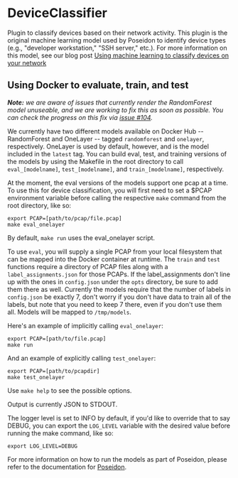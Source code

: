 # DeviceClassifier

Plugin to classify devices based on their network activity. This plugin is the
 original machine learning model used by Poseidon to identify device types (e.g.,
 "developer workstation," "SSH server," etc.). For more information on this model,
 see our blog post [Using machine learning to classify devices on your network](https://blog.cyberreboot.org/using-machine-learning-to-classify-devices-on-your-network-e9bb98cbfdb6)

## Using Docker to evaluate, train, and test

_**Note:** we are aware of issues that currently render the RandomForest model
 unuseable, and we are working to fix this as soon as possible. You can check the
 progress on this fix via [issue #104](https://github.com/CyberReboot/PoseidonML/issues/104)._

We currently have two different models available on Docker Hub -- RandomForest and
 OneLayer -- tagged `randomforest` and `onelayer`, respectively. OneLayer is used by
 default, however, and is the model included in the `latest` tag. You can build
 eval, test, and training versions of the models by using the Makefile in the root
 directory to call `eval_[modelname]`, `test_[modelname]`, and `train_[modelname]`,
 respectively.

At the moment, the eval versions of the models support one pcap at a time. To use
 this for device classification, you will first need to set a $PCAP environment
 variable before calling the respective `make` command from the root directory, like
 so:

```
export PCAP=[path/to/pcap/file.pcap]
make eval_onelayer
```
By default, `make run` uses the eval_onelayer script.

To use `eval`, you will supply a single PCAP from your local filesystem that can
 be mapped into the Docker container at runtime.  The `train` and `test` functions
 require a directory of PCAP files along with a `label_assignments.json` for
 those PCAPs. If the label_assignments don't line up with the ones in `config.json`
 under the `opts` directory, be sure to add them there as well.  Currently the
 models require that the number of labels in `config.json` be exactly 7, don't
 worry if you don't have data to train all of the labels, but note that you need
 to keep 7 there, even if you don't use them all. Models will be mapped to `/tmp/models`.

Here's an example of implicitly calling `eval_onelayer`:
```
export PCAP=[path/to/file.pcap]
make run
```

And an example of explicitly calling `test_onelayer`:
```
export PCAP=[path/to/pcapdir]
make test_onelayer
```

Use `make help` to see the possible options.

Output is currently JSON to STDOUT.

The logger level is set to INFO by default, if you'd like to override that to
 say DEBUG, you can export the `LOG_LEVEL` variable with the desired value
 before running the make command, like so:
```
export LOG_LEVEL=DEBUG
```

For more information on how to run the models as part of Poseidon, please refer
 to the documentation for [Poseidon](https://github.com/CyberReboot/poseidon).
